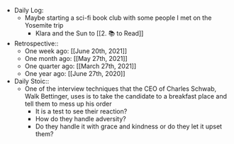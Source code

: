 - Daily Log:
    - Maybe starting a sci-fi book club with some people I met on the Yosemite trip
        - Klara and the Sun to [[2. 📚 to Read]]
- Retrospective::
    - One week ago: [[June 20th, 2021]]
    - One month ago: [[May 27th, 2021]]
    - One quarter ago: [[March 27th, 2021]]
    - One year ago: [[June 27th, 2020]]
- Daily Stoic::
    - One of the interview techniques that the CEO of Charles Schwab, Walk Bettinger, uses is to take the candidate to a breakfast place and tell them to mess up his order
        - It is a test to see their reaction?
        - How do they handle adversity?
        - Do they handle it with grace and kindness or do they let it upset them?
